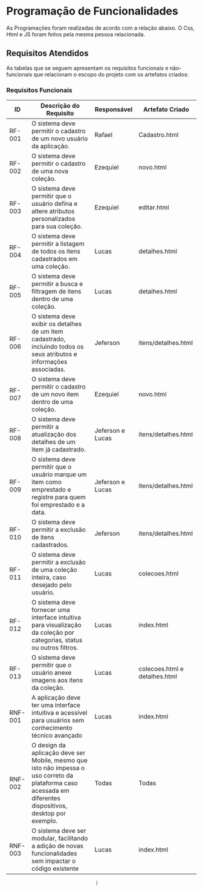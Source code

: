 # Programação de Funcionalidades

As Programações foram realizadas de acordo com a relação abaixo. O Css, Html e JS foram feitos pela mesma pessoa relacionada.

## Requisitos Atendidos

As tabelas que se seguem apresentam os requisitos funcionais e não-funcionais que relacionam o escopo do projeto com os artefatos criados:

### Requisitos Funcionais

|ID    | Descrição do Requisito | Responsável | Artefato Criado |
|------|------------------------|------------|-----------------|
|RF-001| O sistema deve permitir o cadastro de um novo usuário da aplicação.| Rafael | Cadastro.html |
|RF-002| O sistema deve permitir o cadastro de uma nova coleção.| Ezequiel | novo.html |
|RF-003| O sistema deve permitir que o usuário defina e altere atributos personalizados para sua coleção.| Ezequiel | editar.html |
|RF-004| O sistema deve permitir a listagem de todos os itens cadastrados em uma coleção.| Lucas | detalhes.html |
|RF-005| O sistema deve permitir a busca e filtragem de itens dentro de uma coleção.| Lucas | detalhes.html |
|RF-006| O sistema deve exibir os detalhes de um item cadastrado, incluindo todos os seus atributos e informações associadas.| Jeferson | itens/detalhes.html |
|RF-007| O sistema deve permitir o cadastro de um novo item dentro de uma coleção.|Ezequiel | novo.html |
|RF-008| O sistema deve permitir a atualização dos detalhes de um item já cadastrado.| Jeferson e Lucas| itens/detalhes.html |
|RF-009| O sistema deve permitir que o usuário marque um item como emprestado e registre para quem foi emprestado e a data. | Jeferson e Lucas | itens/detalhes.html |
|RF-010| O sistema deve permitir a exclusão de itens cadastrados.| Jeferson | itens/detalhes.html |
|RF-011| O sistema deve permitir a exclusão de uma coleção inteira, caso desejado pelo usuário. | Lucas | colecoes.html |
|RF-012| O sistema deve fornecer uma interface intuitiva para visualização da coleção por categorias, status ou outros filtros.| Lucas | index.html |
|RF-013| O sistema deve permitir que o usuário anexe imagens aos itens da coleção.| Lucas | colecoes.html e detalhes.html|
|RNF-001| A aplicação deve ter uma interface intuitiva e acessível para usuários sem conhecimento técnico avançado| Lucas | index.html |
|RNF-002| O design da aplicação deve ser Mobile, mesmo que isto não impessa o uso correto da plataforma caso acessada em diferentes dispositivos, desktop por exemplo.| Todas | Todas |
|RNF-003| O sistema deve ser modular, facilitando a adição de novas funcionalidades sem impactar o código existente| Lucas | index.html |


                                     |

